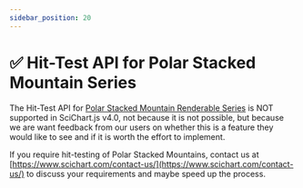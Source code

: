 ```yaml
---
sidebar_position: 20
---
```


# ✅ Hit-Test API for Polar Stacked Mountain Series

The Hit-Test API for [Polar Stacked Mountain Renderable Series](/docs/2d-charts/chart-types/polar-stacked-mountain-renderable-series) is NOT supported in SciChart.js v4.0, not because it is not possible, but because we are want feedback from our users on whether this is a feature they would like to see and if it is worth the effort to implement.

If you require hit-testing of Polar Stacked Mountains, contact us at [https://www.scichart.com/contact-us/](https://www.scichart.com/contact-us/) to discuss your requirements and maybe speed up the process.

<!-- <LiveDocSnippet name="./Basic/demo" /> -->
